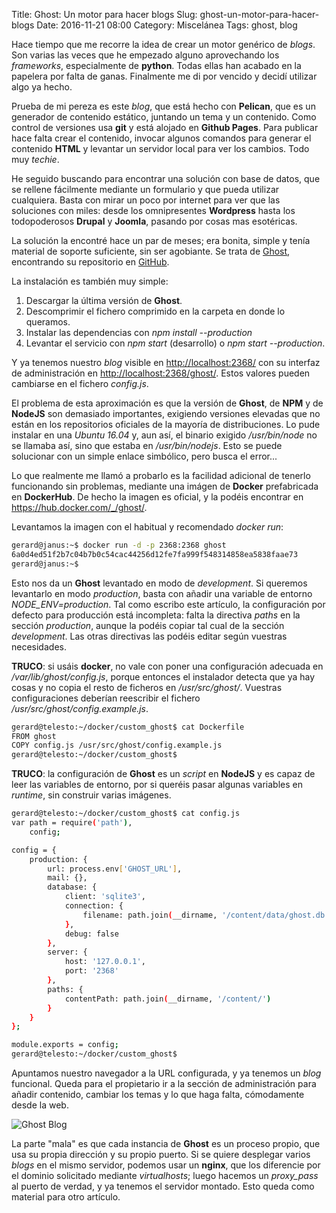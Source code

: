 Title: Ghost: Un motor para hacer blogs
Slug: ghost-un-motor-para-hacer-blogs
Date: 2016-11-21 08:00
Category: Miscelánea
Tags: ghost, blog



Hace tiempo que me recorre la idea de crear un motor genérico de *blogs*. Son varias las veces que he empezado alguno aprovechando los *frameworks*, especialmente de **python**. Todas ellas han acabado en la papelera por falta de ganas. Finalmente me di por vencido y decidí utilizar algo ya hecho.

Prueba de mi pereza es este *blog*, que está hecho con **Pelican**, que es un generador de contenido estático, juntando un tema y un contenido. Como control de versiones usa **git** y está alojado en **Github Pages**. Para publicar hace falta crear el contenido, invocar algunos comandos para generar el contenido **HTML** y levantar un servidor local para ver los cambios. Todo muy *techie*.

He seguido buscando para encontrar una solución con base de datos, que se rellene fácilmente mediante un formulario y que pueda utilizar cualquiera. Basta con mirar un poco por internet para ver que las soluciones con miles: desde los omnipresentes **Wordpress** hasta los todopoderosos **Drupal** y **Joomla**, pasando por cosas mas esotéricas.

La solución la encontré hace un par de meses; era bonita, simple y tenía material de soporte suficiente, sin ser agobiante. Se trata de [Ghost](https://ghost.org/), encontrando su repositorio en [GitHub](https://github.com/TryGhost/Ghost).

La instalación es también muy simple:

1. Descargar la última versión de **Ghost**.
2. Descomprimir el fichero comprimido en la carpeta en donde lo queramos.
3. Instalar las dependencias con *npm install --production*
4. Levantar el servicio con *npm start* (desarrollo) o *npm start --production*.

Y ya tenemos nuestro *blog* visible en <http://localhost:2368/> con su interfaz de administración en <http://localhost:2368/ghost/>. Estos valores pueden cambiarse en el fichero *config.js*.

El problema de esta aproximación es que la versión de **Ghost**, de **NPM** y de **NodeJS** son demasiado importantes, exigiendo versiones elevadas que no están en los repositorios oficiales de la mayoría de distribuciones. Lo pude instalar en una *Ubuntu 16.04* y, aun así, el binario exigido */usr/bin/node* no se llamaba así, sino que estaba en */usr/bin/nodejs*. Esto se puede solucionar con un simple enlace simbólico, pero busca el error...

Lo que realmente me llamó a probarlo es la facilidad adicional de tenerlo funcionando sin problemas, mediante una imágen de **Docker** prefabricada en **DockerHub**. De hecho la imagen es oficial, y la podéis encontrar en <https://hub.docker.com/_/ghost/>.

Levantamos la imagen con el habitual y recomendado *docker run*:

```bash
gerard@janus:~$ docker run -d -p 2368:2368 ghost
6a0d4ed51f2b7c04b7b0c54cac44256d12fe7fa999f548314858ea5838faae73
gerard@janus:~$ 
```

Esto nos da un **Ghost** levantado en modo de *development*. Si queremos levantarlo en modo *production*, basta con añadir una variable de entorno *NODE_ENV=production*. Tal como escribo este artículo, la configuración por defecto para producción está incompleta: falta la directiva *paths* en la sección *production*, aunque la podéis copiar tal cual de la sección *development*. Las otras directivas las podéis editar según vuestras necesidades.

**TRUCO**: si usáis **docker**, no vale con poner una configuración adecuada en */var/lib/ghost/config.js*, porque entonces el instalador detecta que ya hay cosas y no copia el resto de ficheros en */usr/src/ghost/*. Vuestras configuraciones deberían reescribir el fichero */usr/src/ghost/config.example.js*.

```bash
gerard@telesto:~/docker/custom_ghost$ cat Dockerfile 
FROM ghost
COPY config.js /usr/src/ghost/config.example.js
gerard@telesto:~/docker/custom_ghost$ 
```

**TRUCO**: la configuración de **Ghost** es un *script* en **NodeJS** y es capaz de leer las variables de entorno, por si queréis pasar algunas variables en *runtime*, sin construir varias imágenes.

```bash
gerard@telesto:~/docker/custom_ghost$ cat config.js 
var path = require('path'),
    config;

config = {
    production: {
        url: process.env['GHOST_URL'],
        mail: {},
        database: {
            client: 'sqlite3',
            connection: {
                filename: path.join(__dirname, '/content/data/ghost.db')
            },
            debug: false
        },
        server: {
            host: '127.0.0.1',
            port: '2368'
        },
        paths: {
            contentPath: path.join(__dirname, '/content/')
        }
    }
};

module.exports = config;
gerard@telesto:~/docker/custom_ghost$ 
```

Apuntamos nuestro navegador a la URL configurada, y ya tenemos un *blog* funcional. Queda para el propietario ir a la sección de administración para añadir contenido, cambiar los temas y lo que haga falta, cómodamente desde la web.

![Ghost Blog]({filename}/images/ghost_blog.jpg)

La parte "mala" es que cada instancia de **Ghost** es un proceso propio, que usa su propia dirección y su propio puerto. Si se quiere desplegar varios *blogs* en el mismo servidor, podemos usar un **nginx**, que los diferencie por el dominio solicitado mediante *virtualhosts*; luego hacemos un *proxy_pass* al puerto de verdad, y ya tenemos el servidor montado. Esto queda como material para otro artículo.
